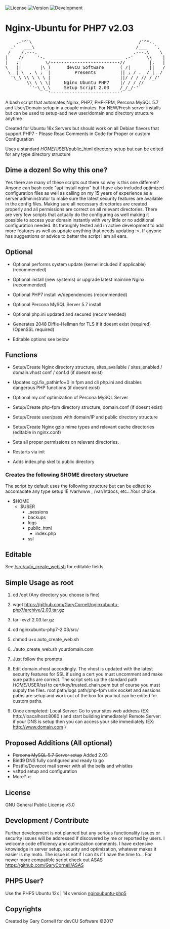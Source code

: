 ![License](https://img.shields.io/badge/License-GNUv3-blue.svg)  ![Version](https://img.shields.io/badge/Version-2.03-blue.svg)  ![Development](https://img.shields.io/badge/Development-Active-blue.svg)

# Nginx-Ubuntu for PHP7 v2.03

<pre>
    .-"^`\                                        /`^"-.
  .'   ___\                                      /___   `.
 /    /.---.                                    .---.\    \
|    //     '-.  ___________________________ .-'     \\    |
|   ;|         \/--------------------------//         |;   |
\   ||       |\_)      devCU Software      (_/|       ||   /
 \  | \  . \ ;  |         Presents         || ; / .  / |  /
  '\_\ \\ \ \ \ |                          ||/ / / // /_/'
        \\ \ \ \|     Nginx Ubuntu PHP7    |/ / / //
         `'-\_\_\     Setup Script 2.03    /_/_/-'`
                '--------------------------'
</pre>

A bash script that automates Nginx, PHP7,  PHP-FPM, Percona MySQL 5.7 and User/Domain setup in a couple minutes. For NEW/Fresh server installs but can be used to setup-add new user/domain and directory structure anytime

Created for Ubuntu 16x Servers but should work on all Debian flavors that support PHP7 - Please Read Comments in Code for Proper or custom Configuration

Uses a standard $HOME/$USER/public_html directory setup but can be edited for any type directory structure

## Dime a dozen! So why this one?

Yes there are many of these scripts out there so why is this one different? Anyone can bash code "apt install nginx" but I have also included optimized configuration files as well as calling on my 15 years of experience as a server admininstrator to make sure the latest security features are available in the config files. Making sure all necessary directories are created properly and all permissions are correct on all relevant directories. There are very few scripts that actually do the configuring as well making it possible to access your domain instantly with very little or no additional configuration needed. Its throughly tested and in active development to add more features as well as update anything that needs updating :>. If anyone has suggestions or advice to better the script I am all ears.

## Optional

- Optional performs system update (kernel included if applicable) (recommended)

- Optional install (new systems) or upgrade latest mainline Nginx (recommended)

- Optional PHP7 install w/dependencies (recommended)

- Optional Percona MySQL Server 5.7 install

- Optional php.ini updated and secured (recommended)

- Generates 2048 Diffie-Hellman for TLS if it doesnt exist (required)(OpenSSL required)

- Editable options see below

## Functions

- Setup/Create Nginx directory structure, sites_available / sites_enabled / domain.vhost conf / conf.d (if doesnt exist)

- Updates cgi.fix_pathinfo=0 in fpm and cli php.ini and disables dangerous PHP functions (if doesnt exist)

- Optional my.cnf optimization of Percona MySQL Server

- Setup/Create php-fpm directory structure, domain.conf (if doesnt exist)

- Setup/Create user/pass with domain/IP and public directory structure

- Setup/Create Nginx gzip mime types and relevant cache directories (editable in nginx.conf)

- Sets all proper permissions on relevant directories.

- Restarts via init

- Adds index.php skel to public directory


### Creates the following $HOME directory structure

The script by default uses the following structure but can be edited to accomadate any type setup IE /var/www , /var/htdocs, etc...Your choice.

* $HOME
    * $USER
        * _sessions
        * backups
        * logs
        * public_html
             * index.php
        * ssl
        
        
## Editable

See [/src/auto_create_web.sh](https://github.com/GaryCornell/nginxubuntu-php7/blob/master/src/auto_create_web.sh) for editable fields

## Simple Usage as root

1. cd /opt  (Any directory you choose is fine)

2. wget https://github.com/GaryCornell/nginxubuntu-php7/archive/2.03.tar.gz

3. tar -xvzf 2.03.tar.gz

4. cd nginxubuntu-php7-2.03/src/

5. chmod u+x auto_create_web.sh

6. ./auto_create_web.sh yourdomain.com

7. Just follow the prompts

8. Edit domain.vhost accordingly. The vhost is updated with the latest security features for SSL if using a cert you must uncomment and make sure paths are correct. The script sets up the standard path $HOME/$USER/ssl to cert/key/trusted_chain.pem but of course you must supply the files. root path/logs path/php-fpm unix socket and sessions paths are setup and work out of the box for you but can be edited for custom paths.

9. Once completed:
Local Server: Go to your sites web address (EX: http://loacalhost:8080 ) and start building immediately!
Remote Server: if your DNS is setup then you can access your site immediately (EX: http://www.domain.com )

## Proposed Additions (All optional)
- ~~Percona MySQL 5.7 Server setup~~ Added 2.03
- Bind9 DNS fully configured and ready to go
- Postfix/Dovecot mail server with all the bells and whistles
- vsftpd setup and configuration
- More? >:

## License

GNU General Public License v3.0

## Development / Contribute

Further development is not planned but any serious functionality issues or security issues will be addressed if discovered by me or reported by users. I welcome code efficiency and optimization comments. I have extensive knowledge in server setup, security and optimization, whatever makes it easier is my moto. The issue is not if I can its if I have the time to...
For newer more compatible script check out ASAS https://github.com/GaryCornell/ASAS

## PHP5 User?

Use the PHP5 Ubuntu 12x | 14x version [nginxubuntu-php5](https://github.com/GaryCornell/nginxubuntu-php5)

## Copyrights

Created by Gary Cornell for devCU Software ©2017
